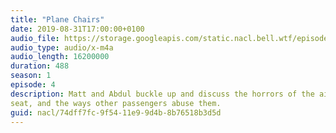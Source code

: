 ```yaml
---
title: "Plane Chairs"
date: 2019-08-31T17:00:00+0100
audio_file: https://storage.googleapis.com/static.nacl.bell.wtf/episodes/4-plane-seats.m4a
audio_type: audio/x-m4a
audio_length: 16200000
duration: 488
season: 1
episode: 4
description: Matt and Abdul buckle up and discuss the horrors of the airline
seat, and the ways other passengers abuse them.
guid: nacl/74dff7fc-9f54-11e9-9d4b-8b76518b3d5d
---
```


